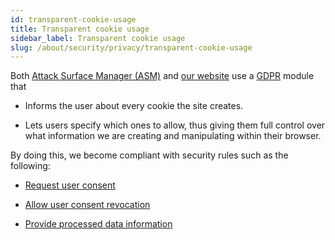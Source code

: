 ```yaml
---
id: transparent-cookie-usage
title: Transparent cookie usage
sidebar_label: Transparent cookie usage
slug: /about/security/privacy/transparent-cookie-usage
---
```


Both
[Attack Surface Manager (ASM)](https://app.fluidattacks.com/)
and [our website](https://fluidattacks.com/)
use a [GDPR](https://en.wikipedia.org/wiki/General_Data_Protection_Regulation)
module that

- Informs the user about every cookie the site creates.

- Lets users specify which ones to allow,
thus giving them full control
over what information we are creating
and manipulating within their browser.

By doing this,
we become compliant with security rules
such as the following:

- [Request user consent](/criteria/privacy/310)

- [Allow user consent revocation](/criteria/privacy/312)

- [Provide processed data information](/criteria/privacy/315)
